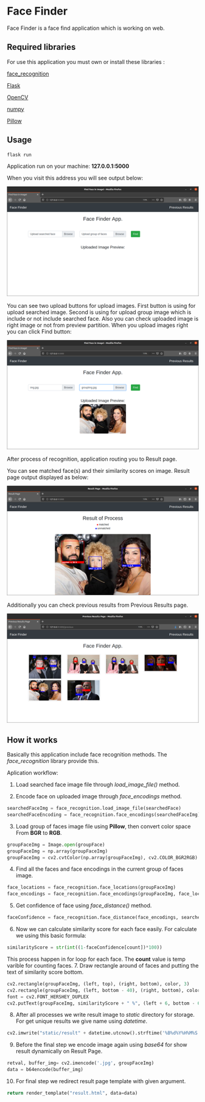 # Face Finder

Face Finder is a face find application which is working on web.

## Required libraries

For use this application you must own or install these libraries : 

[face_recognition](https://github.com/ageitgey/face_recognition)

[Flask](https://pypi.org/project/Flask/)

[OpenCV](https://pypi.org/project/Flask/)

[numpy](https://pypi.org/project/numpy/)

[Pillow](https://pypi.org/project/Pillow/)


## Usage

```bash
flask run
```
Application run on your machine: **127.0.0.1:5000**

When you visit this address you will see output below:

![MainPage](outputs/1.png)

You can see two upload buttons for upload images. First button is using for upload searched image. Second is using for upload group image which is include or not include searched face. Also you can check uploaded image is right image or not from preview partition. When you upload images right you can click Find button:


![UploadedImages](outputs/2.png)

After process of recognition, application routing you to Result page. 


You can see matched face(s) and their similarity scores on image. Result page output displayed as below: 

![Results](outputs/3.png)

Additionally you can check previous results from Previous Results page. 

![PreviousResults](outputs/4.png)


## How it works

Basically this application include face recognition methods. The _face_recognition_ library provide this.

Aplication workflow:

1. Load searched face image file through _load_image_file()_ method.

2. Encode face on uploaded image through _face_encodings_ method.
```python 
searchedFaceImg = face_recognition.load_image_file(searchedFace)
searchedFaceEncoding = face_recognition.face_encodings(searchedFaceImg)[0]
```
3. Load group of faces image file using  **Pillow**, then convert color space From **BGR** to **RGB**.
```python
groupFaceImg = Image.open(groupFace)
groupFaceImg = np.array(groupFaceImg)
groupFaceImg = cv2.cvtColor(np.array(groupFaceImg), cv2.COLOR_BGR2RGB)
```
4. Find all the faces and face encodings in the current group of faces image.
```python
face_locations = face_recognition.face_locations(groupFaceImg)
face_encodings = face_recognition.face_encodings(groupFaceImg, face_locations)
```
5. Get confidence of face using _face_distance()_ method.
```python
faceConfidence = face_recognition.face_distance(face_encodings, searchedFaceEncoding)    
```
6. Now we can calculate similarity score for each face easily. For calculate we using this basic formula:
```python
similarityScore = str(int((1-faceConfidence[count])*100))
```
This process happen in for loop for each face. The **count** value is temp varible for counting faces.
7. Draw rectangle around of faces and putting the text of similarity score bottom.
```python
cv2.rectangle(groupFaceImg, (left, top), (right, bottom), color, 3)
cv2.rectangle(groupFaceImg, (left, bottom - 40), (right, bottom), color, cv2.FILLED)
font = cv2.FONT_HERSHEY_DUPLEX
cv2.putText(groupFaceImg, similarityScore + " %", (left + 6, bottom - 6), font, 0.7, (255, 255, 255), 1)
```
8. After all processes we write result image to _static_ directory for storage. For get unique results we give name using _datetime_.
```python
cv2.imwrite("static/result" + datetime.utcnow().strftime('%B%d%Y%H%M%S') +".jpg", groupFaceImg)
```
9. Before the final step we encode image again using _base64_ for show result dynamically on Result Page.
```python
retval, buffer_img= cv2.imencode('.jpg', groupFaceImg)
data = b64encode(buffer_img)
```
10. For final step we redirect result page template with given argument.
```python
return render_template("result.html", data=data)
```
